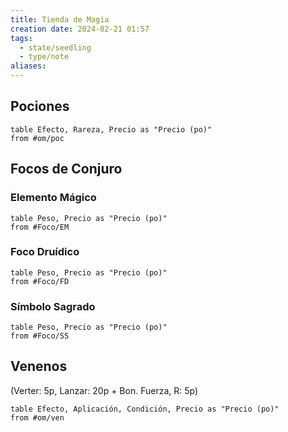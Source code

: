 ```yaml
---
title: Tienda de Magia
creation date: 2024-02-21 01:57
tags:
  - state/seedling
  - type/note
aliases:
---
```


## Pociones

```dataview
table Efecto, Rareza, Precio as "Precio (po)"
from #om/poc 
```

## Focos de Conjuro

### Elemento Mágico

```dataview
table Peso, Precio as "Precio (po)"
from #Foco/EM
```

### Foco Druídico

```dataview
table Peso, Precio as "Precio (po)"
from #Foco/FD 
```


### Símbolo Sagrado

```dataview
table Peso, Precio as "Precio (po)"
from #Foco/SS 
```




## Venenos

(Verter: 5p, Lanzar: 20p + Bon. Fuerza, R: 5p)

```dataview
table Efecto, Aplicación, Condición, Precio as "Precio (po)"
from #om/ven 
```






